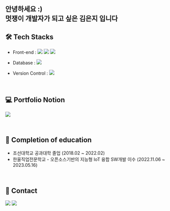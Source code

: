 ### <h2> 안녕하세요 :)  <br> 멋쟁이 개발자가 되고 싶은 김은지 입니다</h2>

<h2> 🛠 Tech Stacks </h2>
<ul>
    <li> Front-end :
        <span><a target="_blank" rel="noopener noreferrer nofollow" href="https://camo.githubusercontent.com/0ac526200358c3cd09ca0eae4bc7149282c173b5fb1de1636715f18b9ab346ba/68747470733a2f2f696d672e736869656c64732e696f2f62616467652f4a6176615363726970742d4637444631453f7374796c653d666c6174266c6f676f3d4a617661536372697074266c6f676f436f6c6f723d7768697465"><img src="https://img.shields.io/badge/JavaScript-F7DF1E?style=flat&amp;logo=JavaScript&amp;logoColor=white" style="max-width: 100%;"></a></span>
        <span><a href="" target="_blank"><img src="https://img.shields.io/badge/html-E34F26?style=flat-square&logo=html5&logoColor=white"/></a></span>
        <span><a href="" target="blank"><img src="https://img.shields.io/badge/html-E34F26?style=flat-square&logo=css3&logoColor=#1572B6"></a></span>
    </li>
</ul>

<ul>
    <li> Database : 
        <span><a href="" target="_blank"><img src="https://img.shields.io/badge/MySQL-4479A1?style=flat-square&logo=Oracle&logoColor=white"/></a>
</span></li>
    
</ul>
<ul>
    <li> Version Control : 
<a href="https://github.com/kimej2159" target="_blank"><img src="https://img.shields.io/badge/git-F05032?style=flat-square&logo=git&logoColor=white"/></a></li>
</ul>
<br>
<h2> 💻 Portfolio Notion </h2>
    <span><a href="https://brash-ease-7ed.notion.site/edb5cccc6a38481e8f9347853a1ab5ad" target="_blank"><img src="https://img.shields.io/badge/개발자이력서-000000?style=flat-square&logo=Notion&logoColor=white"/></a>
    
<br><h2> 📝 Completion of education </h2>
    <ul>
        <li> 조선대학교 공과대학 졸업 (2018.02 ~ 2022.02) </li>
        <li> 한울직업전문학교 - 오픈소스기반의 지능형 IoT 융합 SW개발 이수 (2022.11.06 ~ 2023.05.16) </li>
    </ul>
<br>    
<h2> 🎈 Contact </h2>
<a href="mailto:kimej2159@naver.com" target="_blank"><img src="https://img.shields.io/badge/email-03?style=flat-square&logo=Naver&logoColor=white"/></a>
<a href="mailto:k5762159@gmail.com" target="_blank"><img src="https://img.shields.io/badge/email-4285F4?style=flat-square&logo=Google&logoColor=white"/></a>



